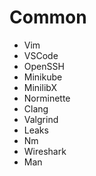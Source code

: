 # Common
- Vim
- VSCode
- OpenSSH
- Minikube
- MinilibX
- Norminette
- Clang
- Valgrind
- Leaks
- Nm
- Wireshark
- Man
